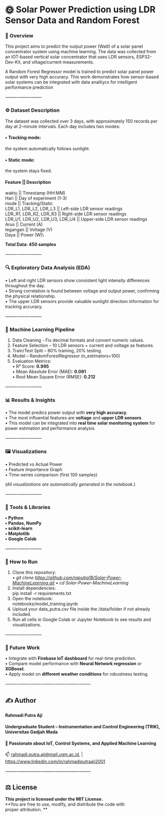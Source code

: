 # 🌞 Solar Power Prediction using LDR Sensor Data and Random Forest

### 📘 Overview

This project aims to predict the output power (Watt) of a solar panel concentrator system using machine learning.
The data was collected from an IOT-based vertical solar concentrator that uses LDR sensors, ESP32-Dev-Kit, and viltage/current measurements.

A Random Forest Regressor model is trained to predict solar panel power output with very high accuracy.
This work demonstrates how sensor-based solar systems can be integrated with data analitycs for intelligent performance prediction

⸻⸻⸻

### ⚙ Dataset Description
The dataset was collected over 3 days, with approximately 150 records per day at 2-minute intervals. Each day includes two modes:

#### •	Tracking mode: 
the system automatically follows sunlight.

#### •	Static mode: 
the system stays fixed.

#### Feature ||	Description 

waktu	|| Timestamp (HH:MM)\
Hari	|| Day of experiment (1-3)\
mode ||	Tracking/Static\
LDR_L1, LDR_L2, LDR_L3 ||	Left-side LDR sensor readings\
LDR_R1, LDR_R2, LDR_R3 ||	Right-side LDR sensor readings\
LDR_U1, LDR_U2, LDR_U3, LDR_U4 ||	Upper-side LDR sensor readings\
Arus ||	Current (A)\
tegangan ||	Voltage (V)\
Daya ||	Power (W)\

**Total Data: 450 samples**

⸻⸻⸻

### 🔍 Exploratory Data Analysis (EDA)
•	Left and right LDR sensors show consistent light intensity differences throughout the day.\
•	Strong correlation is found between voltage and output power, confirming the physical relationship.\
•	The upper LDR sensors provide valuable sunlight direction information for tracking accuracy.

⸻⸻⸻

### 🧠 Machine Learning Pipeline
1.	Data Cleaning - Fix decimal formats and convert numeric values.
2.	Feature Selection – 10 LDR sensors + current and voltage as features.
3.	Train/Test Split – 80% training, 20% testing.
4.	Model – RandomForestRegressor (n_estimators=100)
5.	Evaluation Metrics:\
•	R² Score: **0.995**\
•	Mean Absolute Error (MAE): **0.091**\
•	Root Mean Square Error (RMSE): **0.212**

⸻⸻⸻

### 📊 Results & Insights
•	The model predics power output with **very high accuracy**.\
•	The most influential features are **voltage** and **upper LDR sensors**.\
•	This model can be integrated into **real time solar monitoring system** for power estimation and performance analysis.

⸻⸻⸻

### 🖼 Visualizations
•	Predicted vs Actual Power\
•	Feature Importance Graph\
•	Time-series comparison (first 100 samples)

(_All visualizations are automatically generated in the notebook_.)

⸻⸻⸻

### 🧰 Tools & Libraries
**•	Python**\
**•	Pandas, NumPy**\
**•	scikit-learn**\
**•	Matplotlib**\
**•	Google Colab**

⸻⸻⸻

###  🚀 How to Run
1.	Clone this repository:\
   • _git clone https://github.com/raputra18/Solar-Power-MachineLearning.git_
  	• _cd Solar-Power-MachineLearning_
2. Install dependencies:\
   pip install -r requirements.txt 
3. Open the notebook:\
   notebooks/model_training.ipynb
4. Uploud your data_putra.csv file inside the /data/folder if not already included. 
5. Run all cells in Google Colab or Jupyter Notebook to see results and visualizations.

⸻⸻⸻

### 🚧 Future Work
•	Integrate with **Firebase IoT dashboard** for real-time prediction.\
•	Compare model performance with **Neural Network regression** or **XGBoost**.\
•	Apply model on **different weather conditions** for robustness testing.


⸻⸻⸻⸻⸻⸻⸻

## ✍ Author

#### Rahmadi Putra Aji 
#### Undergraduate Student – Instrumentation and Control Engineering (TRIK), Universitas Gadjah Mada
#### 📍 Passionate about IoT, Control Systems, and Applied Machine Learning
📫 rahmadi.putra.aji@mail.ugm.ac.id, | https://www.linkedin.com/in/rahmadiputraaji2001 

⸻⸻⸻⸻⸻⸻⸻

## ⚖ License

**This project is licensed under the MIT License.**\
**You are free to use, modify, and distribute the code with proper attribution.
**
